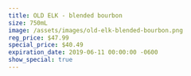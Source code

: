 ```yaml
---
title: OLD ELK - blended bourbon
size: 750mL
image: /assets/images/old-elk-blended-bourbon.png
reg_price: $47.99
special_price: $40.49
expiration_date: 2019-06-11 00:00:00 -0600
show_special: true
---
```



